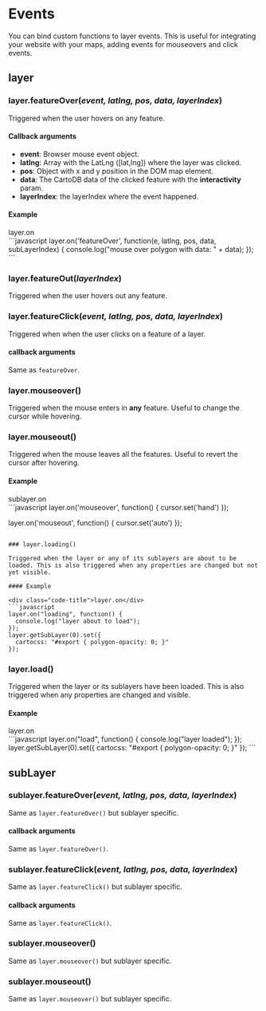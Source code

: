 # Events

You can bind custom functions to layer events. This is useful for integrating your website with your maps, adding events for mouseovers and click events.

## layer

### layer.featureOver(_event, latlng, pos, data, layerIndex_)

Triggered when the user hovers on any feature.

#### Callback arguments

- **event**: Browser mouse event object.
- **latlng**: Array with the LatLng ([lat,lng]) where the layer was clicked.
- **pos**: Object with x and y position in the DOM map element.
- **data**: The CartoDB data of the clicked feature with the **interactivity** param.
- **layerIndex**: the layerIndex where the event happened.

#### Example

<div class="code-title">layer.on</div>
```javascript
layer.on('featureOver', function(e, latlng, pos, data, subLayerIndex) {
  console.log("mouse over polygon with data: " + data);
});
```

### layer.featureOut(_layerIndex_)

Triggered when the user hovers out any feature.

### layer.featureClick(_event, latlng, pos, data, layerIndex_)

Triggered when when the user clicks on a feature of a layer.

#### callback arguments

Same as `featureOver`.

### layer.mouseover()

Triggered when the mouse enters in **any** feature. Useful to change the cursor while hovering.

### layer.mouseout()

Triggered when the mouse leaves all the features. Useful to revert the cursor after hovering.

#### Example

<div class="code-title">sublayer.on</div>
```javascript
layer.on('mouseover', function() {
  cursor.set('hand')
});

layer.on('mouseout', function() {
  cursor.set('auto')
});
```

### layer.loading()

Triggered when the layer or any of its sublayers are about to be loaded. This is also triggered when any properties are changed but not yet visible.

#### Example

<div class="code-title">layer.on</div>
```javascript
layer.on("loading", function() {
  console.log("layer about to load");
});
layer.getSubLayer(0).set({
  cartocss: "#export { polygon-opacity: 0; }"
});
```

### layer.load()

Triggered when the layer or its sublayers have been loaded. This is also triggered when any properties are changed and visible.

#### Example

<div class="code-title">layer.on</div>
```javascript
layer.on("load", function() {
  console.log("layer loaded");
});
layer.getSubLayer(0).set({
  cartocss: "#export { polygon-opacity: 0; }"
});
```

## subLayer

### sublayer.featureOver(_event, latlng, pos, data, layerIndex_)

Same as `layer.featureOver()` but sublayer specific.

#### callback arguments

Same as `layer.featureOver()`.

### sublayer.featureClick(_event, latlng, pos, data, layerIndex_)

Same as `layer.featureClick()` but sublayer specific.

#### callback arguments

Same as `layer.featureClick()`.

### sublayer.mouseover()

Same as `layer.mouseover()` but sublayer specific.

### sublayer.mouseout()

Same as `layer.mouseover()` but sublayer specific.
